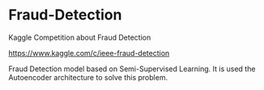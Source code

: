 # Fraud-Detection
Kaggle Competition about Fraud Detection

https://www.kaggle.com/c/ieee-fraud-detection

Fraud Detection model based on Semi-Supervised Learning. It is used the Autoencoder architecture to solve this problem. 

